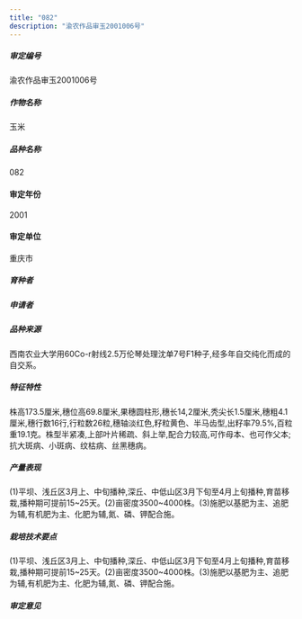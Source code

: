 ```yaml
---
title: "082"
description: "渝农作品审玉2001006号"
---
```

##### 审定编号 

渝农作品审玉2001006号

##### 作物名称
玉米

##### 品种名称
082

#### 审定年份
2001	

#### 审定单位
重庆市

##### 育种者


##### 申请者


##### 品种来源
西南农业大学用60Co-r射线2.5万伦琴处理沈单7号F1种子,经多年自交纯化而成的自交系。

##### 特征特性
株高173.5厘米,穗位高69.8厘米,果穗圆柱形,穗长14,2厘米,秃尖长1.5厘米,穗粗4.1厘米,穗行数16行,行粒数26粒,穗轴淡红色,籽粒黄色、半马齿型,出籽率79.5%,百粒重19.1克。株型半紧凑,上部叶片稀疏、斜上举,配合力较高,可作母本、也可作父本;抗大斑病、小斑病、纹枯病、丝黑穗病。

##### 产量表现
(1)平坝、浅丘区3月上、中旬播种,深丘、中低山区3月下旬至4月上旬播种,育苗移栽,播种期可提前15~25天。(2)亩密度3500~4000株。(3)施肥以基肥为主、追肥为辅,有机肥为主、化肥为辅,氮、磷、钾配合施。

##### 栽培技术要点
(1)平坝、浅丘区3月上、中旬播种,深丘、中低山区3月下旬至4月上旬播种,育苗移栽,播种期可提前15~25天。(2)亩密度3500~4000株。(3)施肥以基肥为主、追肥为辅,有机肥为主、化肥为辅,氮、磷、钾配合施。

##### 审定意见



